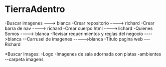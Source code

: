 # TierraAdentro

-Buscar imagenes ---> blanca
-Crear repositorio ----> richard
-Crear barra de nav ----> richard
-Crear cuerpo html ---->richard
-Quienes Somos ----> blanca
-Revisar requerimientos y reglas del negocio ---->blanca
--Carrusel de imagenes ----->blanca
-Titulo pagina web ---Richard


*Buscar Images:
-Logo
-Imagenes de sala adornada con platas
-ambientes
--carpeta imagens